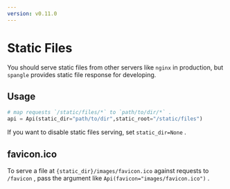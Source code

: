 ```yaml
---
version: v0.11.0
---
```


# Static Files

You should serve static files from other servers like `nginx` in production, but `spangle` provides static file response for developing.

## Usage

```python
# map requests `/static/files/*` to `path/to/dir/*` .
api = Api(static_dir="path/to/dir",static_root="/static/files")

```

If you want to disable static files serving, set `static_dir=None` .

## favicon.ico

To serve a file at `{static_dir}/images/favicon.ico` against requests to `/favicon` , pass the argument like `Api(favicon="images/favicon.ico")` .
